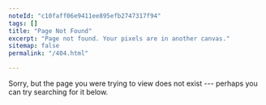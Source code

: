```yaml
---
noteId: "c10faff06e9411ee895efb2747317f94"
tags: []
title: "Page Not Found"
excerpt: "Page not found. Your pixels are in another canvas."
sitemap: false
permalink: "/404.html"

---
```


Sorry, but the page you were trying to view does not exist --- perhaps you can try searching for it below.

<script type="text/javascript">
  var GOOG_FIXURL_LANG = 'en';
  var GOOG_FIXURL_SITE = '{{ site.url }}'
</script>
<script type="text/javascript"
  src="//linkhelp.clients.google.com/tbproxy/lh/wm/fixurl.js">
</script>
